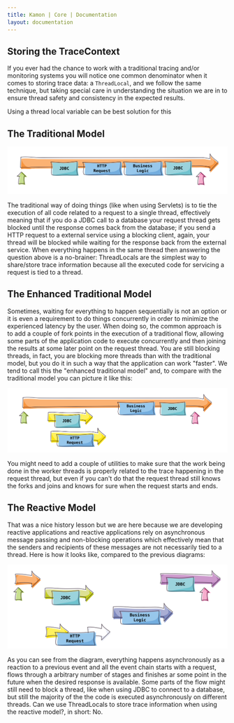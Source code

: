 ```yaml
---
title: Kamon | Core | Documentation
layout: documentation
---
```






Storing the TraceContext
------------------------

If you ever had the chance to work with a traditional tracing and/or monitoring systems you will notice one common
denominator when it comes to storing trace data: a `ThreadLocal`, and we follow the same technique, but taking special
care in understanding the situation we are in to ensure thread safety and consistency in the expected results.

Using a thread local variable can be best solution for this

The Traditional Model
---------------------

<img class="img-responsive" src="/assets/img/diagrams/traditional-thread-model.png">

The traditional way of doing things (like when using Servlets) is to tie the execution of all code related to a request
to a single thread, effectively meaning that if you do a JDBC call to a database your request thread gets blocked until
the response comes back from the database; if you send a HTTP request to a external service using a blocking client,
again, your thread will be blocked while waiting for the response back from the external service. When everything
happens in the same thread then answering the question above is a no-brainer: ThreadLocals are the simplest way to
share/store trace information because all the executed code for servicing a request is tied to a thread.

The Enhanced Traditional Model
------------------------------

Sometimes, waiting for everything to happen sequentially is not an option or it is even a requirement to do things
concurrently in order to minimize the experienced latency by the user. When doing so, the common approach is to add
a couple of fork points in the execution of a traditional flow, allowing some parts of the application code to execute
concurrently and then joining the results at some later point on the request thread. You are still blocking threads, in
fact, you are blocking more threads than with the traditional model, but you do it in such a way that the application
can work "faster". We tend to call this the "enhanced traditional model" and, to compare with the traditional model you
can picture it like this:

<img class="img-responsive" src="/assets/img/diagrams/enhanced-traditional-thread-model.png">

You might need to add a couple of utilities to make sure that the work being done in the worker threads is properly
related to the trace happening in the request thread, but even if you can't do that the request thread still knows the
forks and joins and knows for sure when the request starts and ends.

The Reactive Model
------------------

That was a nice history lesson but we are here because we are developing reactive applications and reactive applications
rely on asynchronous message passing and non-blocking operations which effectively mean that the senders and recipients
of these messages are not necessarily tied to a thread. Here is how it looks like, compared to the previous diagrams:

<img class="img-responsive" src="/assets/img/diagrams/reactive-model.png">

As you can see from the diagram, everything happens asynchronously as a reaction to a previous event and all the event
chain starts with a request, flows through a arbitrary number of stages and finishes ar some point in the future when
the desired response is available. Some parts of the flow might still need to block a thread, like when using JDBC to
connect to a database, but still the majority of the the code is executed asynchronously on different threads. Can we
use ThreadLocals to store trace information when using the reactive model?, in short: No.
